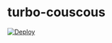 # turbo-couscous

[![Deploy](https://www.herokucdn.com/deploy/button.svg)](https://dashboard.heroku.com/new?template=https://github.com/tonmoyislam12/turbo-couscous)
